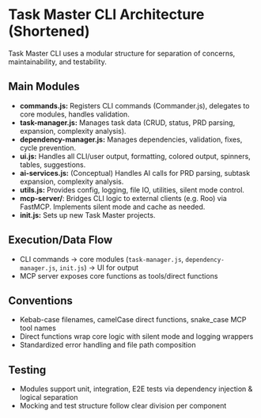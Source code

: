 # Task Master CLI Architecture (Shortened)

Task Master CLI uses a modular structure for separation of concerns, maintainability, and testability.

## Main Modules

- **commands.js:** Registers CLI commands (Commander.js), delegates to core modules, handles validation.
- **task-manager.js:** Manages task data (CRUD, status, PRD parsing, expansion, complexity analysis).
- **dependency-manager.js:** Manages dependencies, validation, fixes, cycle prevention.
- **ui.js:** Handles all CLI/user output, formatting, colored output, spinners, tables, suggestions.
- **ai-services.js:** (Conceptual) Handles AI calls for PRD parsing, subtask expansion, complexity analysis.
- **utils.js:** Provides config, logging, file IO, utilities, silent mode control.
- **mcp-server/**: Bridges CLI logic to external clients (e.g. Roo) via FastMCP. Implements silent mode and cache as needed.
- **init.js:** Sets up new Task Master projects.

## Execution/Data Flow

- CLI commands → core modules (`task-manager.js`, `dependency-manager.js`, `init.js`) → UI for output
- MCP server exposes core functions as tools/direct functions

## Conventions

- Kebab-case filenames, camelCase direct functions, snake_case MCP tool names
- Direct functions wrap core logic with silent mode and logging wrappers
- Standardized error handling and file path composition

## Testing

- Modules support unit, integration, E2E tests via dependency injection & logical separation
- Mocking and test structure follow clear division per component